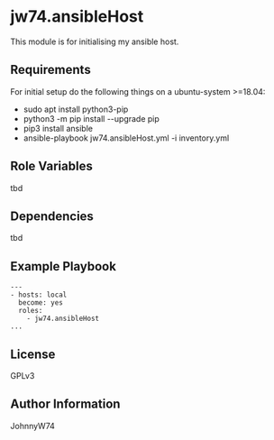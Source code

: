 jw74.ansibleHost
=========

This module is for initialising my ansible host.

Requirements
------------

For initial setup do the following things on a ubuntu-system >=18.04:

- sudo apt install python3-pip
- python3 -m pip install --upgrade pip
- pip3 install ansible
- ansible-playbook jw74.ansibleHost.yml -i inventory.yml

Role Variables
--------------

tbd

Dependencies
------------

tbd

Example Playbook
----------------

```
---
- hosts: local
  become: yes
  roles:
    - jw74.ansibleHost
...
```

License
-------

GPLv3

Author Information
------------------

JohnnyW74
